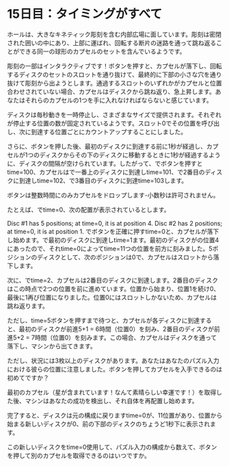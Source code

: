 # 15日目：タイミングがすべて #

ホールは、大きなキネティック彫刻を含む内部広場に面しています。彫刻は密閉された囲いの中にあり、上部に運ばれ、回転する断片の迷路を通って跳ね返ることができる同一の球形のカプセルのセットを含んでいるようです。

彫刻の一部はインタラクティブです！ボタンを押すと、カプセルが落下し、回転するディスクのセットのスロットを通り抜けて、最終的に下部の小さな穴を通り抜けて彫刻から出ようとします。通過するスロットのいずれかがカプセルと位置合わせされていない場合、カプセルはディスクから跳ね返り、急上昇します。あなたはそれらのカプセルの1つを手に入れなければならないと感じています。

ディスクは毎秒動きを一時停止し、さまざまなサイズで提供されます。それぞれが停止する位置の数が固定されているようです。スロット0でその位置を呼び出し、次に到達する位置ごとにカウントアップすることにしました。

さらに、ボタンを押した後、最初のディスクに到達する前に1秒が経過し、カプセルが1つのディスクからその下のディスクに移動するときに1秒が経過するように、ディスクの間隔が空けられています。したがって、でボタンを押すとtime=100、カプセルはで一番上のディスクに到達しtime=101、で2番目のディスクに到達しtime=102、で3番目のディスクに到達time=103します。

ボタンは整数時間にのみカプセルをドロップします-小数秒は許可されません。

たとえば、でtime=0、次の配置が表示されているとします。

Disc #1 has 5 positions; at time=0, it is at position 4.
Disc #2 has 2 positions; at time=0, it is at position 1.
でボタンを正確に押すtime=0と、カプセルが落下し始めます。で最初のディスクに到達しtime=1ます。最初のディスクがの位置4にあったので、それtime=0によってtime=11つの位置を前方に刻みました。5ポジションのディスクとして、次のポジションは0で、カプセルはスロットから落下します。

次に、でtime=2、カプセルは2番目のディスクに到達します。2番目のディスクはこの時点で2つの位置を前に進めています。位置から始まり、位置1を続け0、最後に1再び位置になりました。位置0にはスロットしかないため、カプセルは跳ね返ります。

ただし、time=5ボタンを押すまで待つと、カプセルが各ディスクに到達すると、最初のディスクが前進5+1 = 6時間（位置0）を刻み、2番目のディスクが前進5+2 = 7時間（位置0）を刻みます。この場合、カプセルはディスクを通って落下し、マシンから出てきます。

ただし、状況には3枚以上のディスクがあります。あなたはあなたのパズル入力における彼らの位置に注意しました。ボタンを押してカプセルを入手できるのは初めてですか？

最初のカプセル（星が含まれています！なんて素晴らしい幸運です！）を取得した後、マシンはあなたの成功を検出し、それ自体を再配置し始めます。

完了すると、ディスクは元の構成に戻りますtime=0が、11位置があり、位置から始まる新しいディスクが0、前の下部のディスクのちょうど1秒下に表示されます。

この新しいディスクをtime=0使用して、パズル入力の構成から数えて、ボタンを押して別のカプセルを取得できるのはいつですか。
